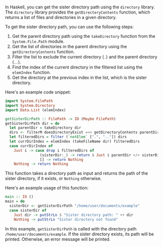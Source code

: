 In Haskell, you can get the sister directory path using the `directory` library. The `directory` library provides the `getDirectoryContents` function, which returns a list of files and directories in a given directory.

To get the sister directory path, you can use the following steps:

1. Get the parent directory path using the `takeDirectory` function from the `System.File.Path` module.
2. Get the list of directories in the parent directory using the `getDirectoryContents` function.
3. Filter the list to exclude the current directory (`.`) and the parent directory (`..`).
4. Find the index of the current directory in the filtered list using the `elemIndex` function.
5. Get the directory at the previous index in the list, which is the sister directory.

Here's an example code snippet:

```haskell
import System.FilePath
import System.Directory
import Data.List (elemIndex)

getSisterDirPath :: FilePath -> IO (Maybe FilePath)
getSisterDirPath dir = do
  let parentDir = takeDirectory dir
  dirs <- filterM doesDirectoryExist =<< getDirectoryContents parentDir
  let filteredDirs = filter (`notElem` [".", ".."]) dirs
  let currDirIndex = elemIndex (takeFileName dir) filteredDirs
  case currDirIndex of
    Just i -> case drop i filteredDirs of
                (sisterDir:_) -> return $ Just $ parentDir </> sisterDir
                [] -> return Nothing
    Nothing -> return Nothing
```
 
This function takes a directory path as input and returns the path of the sister directory, if it exists, or `Nothing` otherwise.

Here's an example usage of this function:

```haskell
main :: IO ()
main = do
  sisterDir <- getSisterDirPath "/home/user/documents/example"
  case sisterDir of
    Just dir -> putStrLn $ "Sister directory path: " ++ dir
    Nothing -> putStrLn "Sister directory not found"
```

In this example, `getSisterDirPath` is called with the directory path `/home/user/documents/example`. If the sister directory exists, its path will be printed. Otherwise, an error message will be printed.
